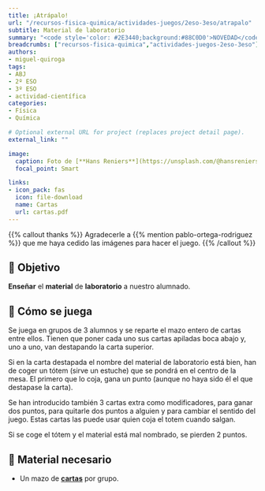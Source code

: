 ```yaml
---
title: ¡Atrápalo!
url: "/recursos-fisica-quimica/actividades-juegos/2eso-3eso/atrapalo"
subtitle: Material de laboratorio
summary: "<code style='color: #2E3440;background:#88C0D0'>NOVEDAD</code><br>Juego educativo con el que enseñar el material de laboratorio a nuestro alumnado."
breadcrumbs: ["recursos-fisica-quimica","actividades-juegos-2eso-3eso"]
authors:
- miguel-quiroga
tags:
- ABJ
- 2º ESO
- 3º ESO
- actividad-científica
categories:
- Física
- Química

# Optional external URL for project (replaces project detail page).
external_link: ""

image:
  caption: Foto de [**Hans Reniers**](https://unsplash.com/@hansreniers) en [Unsplash](https://unsplash.com)
  focal_point: Smart

links:
- icon_pack: fas
  icon: file-download
  name: Cartas
  url: cartas.pdf
---
```


{{% callout thanks %}}
Agradecerle a {{% mention pablo-ortega-rodriguez %}} que me haya cedido las imágenes para hacer el juego.
{{% /callout %}}

## 🎯 Objetivo

**Enseñar** el **material** de **laboratorio** a nuestro alumnado.

## 🎲 Cómo se juega

Se juega en grupos de 3 alumnos y se reparte el mazo entero de cartas entre ellos. Tienen que poner cada uno sus cartas apiladas boca abajo y, uno a uno, van destapando la carta superior.

Si en la carta destapada el nombre del material de laboratorio está bien, han de coger un tótem (sirve un estuche) que se pondrá en el centro de la mesa. El primero que lo coja, gana un punto (aunque no haya sido él el que destapase la carta).

Se han introducido también 3 cartas extra como modificadores, para ganar dos puntos, para quitarle dos puntos a alguien y para cambiar el sentido del juego. Estas cartas las puede usar quien coja el totem cuando salgan.

Si se coge el tótem y el material está mal nombrado, se pierden 2 puntos.

## 💼 Material necesario

- Un mazo de [**cartas**](cartas.pdf) por grupo.